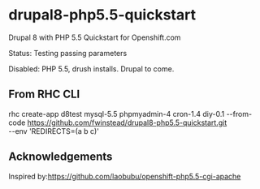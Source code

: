 # drupal8-php5.5-quickstart
Drupal 8 with PHP 5.5 Quickstart for Openshift.com 

Status: Testing passing parameters

Disabled: PHP 5.5, drush installs. Drupal to come.

## From RHC CLI

rhc create-app d8test mysql-5.5 phpmyadmin-4 cron-1.4 diy-0.1 --from-code https://github.com/fwinstead/drupal8-php5.5-quickstart.git \
	--env 'REDIRECTS=(a b c)'

## Acknowledgements

Inspired by:https://github.com/laobubu/openshift-php5.5-cgi-apache




